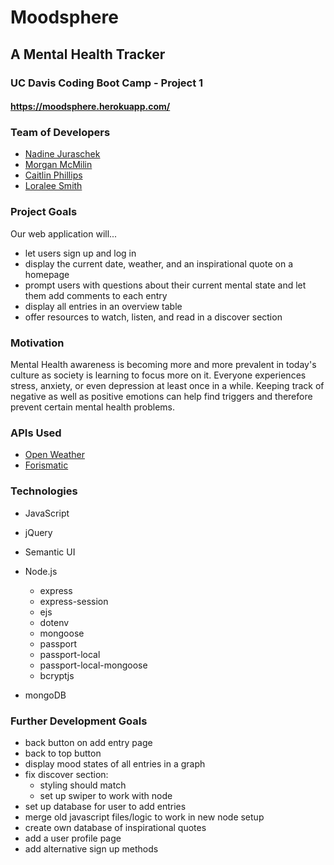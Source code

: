 # Moodsphere
## A Mental Health Tracker
### UC Davis Coding Boot Camp - Project 1
#### https://moodsphere.herokuapp.com/

### Team of Developers
* [Nadine Juraschek](https://github.com/nadinejuraschek)
* [Morgan McMilin](https://github.com/Morganatic)
* [Caitlin Phillips](https://github.com/Caitlin3410)
* [Loralee Smith](https://github.com/LoraleeSmith)

### Project Goals
Our web application will...
* let users sign up and log in
* display the current date, weather, and an inspirational quote on a homepage
* prompt users with questions about their current mental state and let them add comments to each entry
* display all entries in an overview table
* offer resources to watch, listen, and read in a discover section

### Motivation
Mental Health awareness is becoming more and more prevalent in today's culture as society is learning to focus more on it. Everyone experiences stress, anxiety, or even depression at least once in a while. Keeping track of negative as well as positive emotions can help find triggers and therefore prevent certain mental health problems.

### APIs Used
* [Open Weather](https://openweathermap.org/)
* [Forismatic](https://forismatic.com/en/)

### Technologies
* JavaScript
* jQuery

* Semantic UI

* Node.js
    * express
    * express-session
    * ejs
    * dotenv
    * mongoose
    * passport
    * passport-local
    * passport-local-mongoose
    * bcryptjs

* mongoDB

### Further Development Goals
* back button on add entry page
* back to top button
* display mood states of all entries in a graph
* fix discover section:
    * styling should match
    * set up swiper to work with node
* set up database for user to add entries
* merge old javascript files/logic to work in new node setup
* create own database of inspirational quotes
* add a user profile page
* add alternative sign up methods